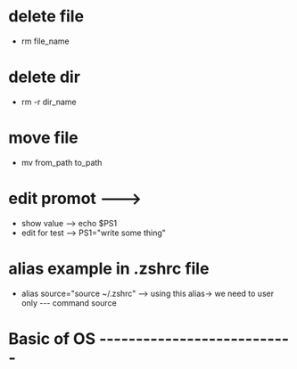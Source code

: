 # delete file

- rm file_name

# delete dir

- rm -r dir_name

# move file

- mv from_path to_path

# edit promot --->

- show value --> echo $PS1
- edit for test --> PS1="write some thing"

# alias example in .zshrc file

- alias source="source ~/.zshrc" --> using this alias-> we need to user only  --- command source


# Basic of OS ---------------------------



